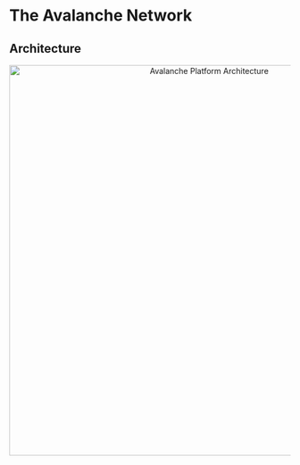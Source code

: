 # The Avalanche Network

## Architecture

<p style="text-align:center;"><img src="./assets/platform-architecture.png" alt="Avalanche Platform Architecture" width="700px"></p>